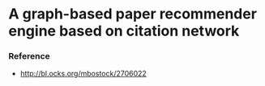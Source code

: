 # A graph-based paper recommender engine based on citation network

### Reference

- http://bl.ocks.org/mbostock/2706022